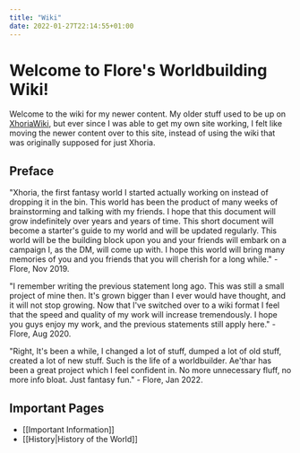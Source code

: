 ```yaml
---
title: "Wiki"
date: 2022-01-27T22:14:55+01:00
---
```


# Welcome to Flore's Worldbuilding Wiki!

Welcome to the wiki for my newer content. My older stuff used to be up on [XhoriaWiki](https://xhoria.miraheze.org/wiki/Main_Page), but ever since I was able to get my own site working, I felt like moving the newer content over to this site, instead of using the wiki that was originally supposed for just Xhoria.

## Preface

"Xhoria, the first fantasy world I started actually working on instead of dropping it in the bin. This world has been the product of many weeks of brainstorming and talking with my friends. I hope that this document will grow indefinitely over years and years of time. This short document will become a starter's guide to my world and will be updated regularly. This world will be the building block upon you and your friends will embark on a campaign I, as the DM, will come up with. I hope this world will bring many memories of you and you friends that you will cherish for a long while." - Flore, Nov 2019.

"I remember writing the previous statement long ago. This was still a small project of mine then. It's grown bigger than I ever would have thought, and it will not stop growing. Now that I've switched over to a wiki format I feel that the speed and quality of my work will increase tremendously. I hope you guys enjoy my work, and the previous statements still apply here." - Flore, Aug 2020.

"Right, It's been a while, I changed a lot of stuff, dumped a lot of old stuff, created a lot of new stuff. Such is the life of a worldbuilder. Ae'thar has been a great project which I feel confident in. No more unnecessary fluff, no more info bloat. Just fantasy fun." - Flore, Jan 2022.

## Important Pages

-   [[Important Information]]
-   [[History|History of the World]]
